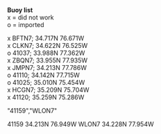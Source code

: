 **Buoy list**  
x = did not work  
o = imported  

x BFTN7;  34.717N 76.671W  
x CLKN7;  34.622N 76.525W  
o 41037;  33.988N 77.362W  
x ZBQN7;  33.955N 77.935W  
x JMPN7;  34.213N 77.786W  
o 41110;  34.142N 77.715W  
o 41025;  35.010N 75.454W  
x HCGN7;  35.209N 75.704W  
x 41120;  35.259N 75.286W  

"41159","WLON7"

41159     34.213N 76.949W
WLON7     34.228N 77.954W